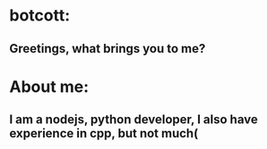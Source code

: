 # botcott:
## Greetings, what brings you to me?
# About me:
## I am a nodejs, python developer, I also have experience in cpp, but not much(
